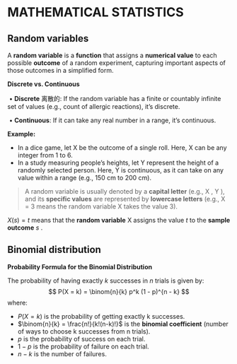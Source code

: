 # MATHEMATICAL STATISTICS

## Random variables 

A **random variable** is a **function** that assigns a **numerical value** to each possible **outcome** of a random experiment, capturing important aspects of those outcomes in a simplified form. 

**Discrete vs. Continuous**

​	•	**Discrete** 离散的: If the random variable has a finite or countably infinite set of values (e.g., count of allergic reactions), it’s discrete.

​	•	**Continuous**: If it can take any real number in a range, it’s continuous.

**Example:**

-   In a dice game, let X be the outcome of a single roll. Here, X can be any integer from 1 to 6.
-   In a study measuring people’s heights, let Y represent the height of a randomly selected person. Here, Y is continuous, as it can take on any value within a range (e.g., 150 cm to 200 cm).

>   A random variable is usually denoted by a **capital letter** (e.g., X , Y ), and its **specific values** are represented by **lowercase letters** (e.g., X = 3 means the random variable X takes the value 3).

$X(s) = t$ means that the **random variable** X assigns the value $t$ to the **sample outcome** $s$ .

## Binomial distribution

**Probability Formula for the Binomial Distribution**

The probability of having exactly $k$ successes in $n$ trials is given by:
$$
P(X = k) = \binom{n}{k} p^k (1 - p)^{n - k}
$$
where:

-    $P(X = k)$ is the probability of getting exactly k successes.
-   $\binom{n}{k} = \frac{n!}{k!(n-k)!}$ is the **binomial coefficient** (number of ways to choose k successes from n trials).
-   $p$ is the probability of success on each trial.
-   $1 - p$ is the probability of failure on each trial.
-   $n - k$ is the number of failures.